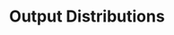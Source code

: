 ---
title: "Output Distributions"

categories: ['']

tags: ['Output', 'Distributions']

arwords: 'نماذج المخرجات'

arexps: []

enwords: ['Output Distributions']

enexps: []

arlexicons: 'ن'

enlexicons: 'O'

authors: ['Ruqayya Roshdy']

translators: ['X']

citations: 'تطبيقات أساسية في المعالجة الآلية للغة العربية'

sources: 'مركز الملك عبدالله بن عبدالعزيز الدولي لخدمة اللغة العربية'

slug: ""
---